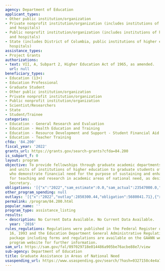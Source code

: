 ```yaml
---
agency: Department of Education
applicant_types:
- Other public institution/organization
- Private nonprofit institution/organization (includes institutions of higher education
  and hospitals)
- Public nonprofit institution/organization (includes institutions of higher education
  and hospitals)
- State (includes District of Columbia, public institutions of higher education and
  hospitals)
assistance_types:
- Project Grants
authorizations:
- text: VII, A, Subpart 2, Higher Education Act of 1965, as amended.
  url: null
beneficiary_types:
- Education (13+)
- Education Professional
- Graduate Student
- Other public institution/organization
- Private nonprofit institution/organization
- Public nonprofit institution/organization
- Scientist/Researchers
- State
- Student/Trainee
categories:
- Education - General Research and Evaluation
- Education - Health Education and Training
- Education - Resource Development and Support - Student Financial Aid
- Education - Teacher Training
cfda: '84.200'
fiscal_year: '2022'
grants_url: https://grants.gov/search-grants?cfda=84.200
is_subpart_f: 0
layout: program
objective: To provide fellowships through graduate academic departments, programs,
  and units of institutions of higher education to graduate students of superior ability
  who demonstrate financial need for the purpose of sustaining and enhancing the capacity
  for teaching and research in academic areas of national need, as designated by the
  Secretary.
obligations: '[{"x":"2022","sam_estimate":0.0,"sam_actual":23547000.0,"usa_spending_actual":23520788.71},{"x":"2023","sam_estimate":23547000.0,"sam_actual":0.0,"usa_spending_actual":23004087.57},{"x":"2024","sam_estimate":23547000.0,"sam_actual":0.0,"usa_spending_actual":-219354.28}]'
other_program_spending: null
outlays: '[{"x":"2022","outlay":2850300.44,"obligation":5680041.71},{"x":"2023","outlay":0.0,"obligation":0.0},{"x":"2024","outlay":0.0,"obligation":0.0}]'
permalink: /program/84.200.html
popular_name: ''
program_type: assistance_listing
results:
- description: No Current Data Available. No Current Data Available.
  year: '2016'
rules_regulations: Regulations were published in the Federal Register on December
  16, 1993 and the Education Department General Administrative Regulations.  The application
  package including forms and regulations are available on the GAANN website.  See
  program website for further information.
sam_url: https://sam.gov/fal/097029718e014486a905be76acbe88e7/view
sub-agency: Department of Education
title: Graduate Assistance in Areas of National Need
usaspending_url: https://www.usaspending.gov/search/?hash=0327158c4e4a77b18bf7a1e59677deac
---
```

